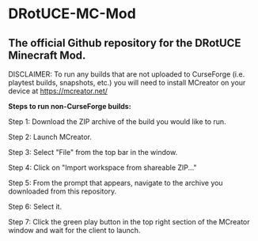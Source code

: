 # DRotUCE-MC-Mod
The official Github repository for the DRotUCE Minecraft Mod.
-------------------------------------------------------------

DISCLAIMER: To run any builds that are not uploaded to CurseForge (i.e. playtest builds, snapshots, etc.) you will need to install MCreator on your device at https://mcreator.net/

**Steps to run non-CurseForge builds:**

Step 1: Download the ZIP archive of the build you would like to run.

Step 2: Launch MCreator.

Step 3: Select "File" from the top bar in the window.

Step 4: Click on "Import workspace from shareable ZIP..."

Step 5: From the prompt that appears, navigate to the archive you downloaded from this repository.

Step 6: Select it.

Step 7: Click the green play button in the top right section of the MCreator window and wait for the client to launch.

